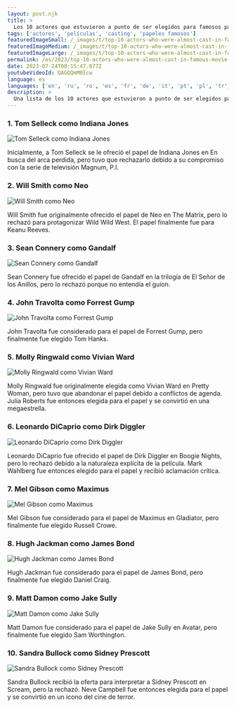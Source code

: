 ```yaml
---
layout: post.njk
title: >
  Los 10 actores que estuvieron a punto de ser elegidos para famosos papeles de cine
tags: ['actores', 'películas', 'casting', 'papeles famosos']
featuredImageSmall: /_images/t/top-10-actors-who-were-almost-cast-in-famous-movie-roles-cover-es-small.webp
featuredImageMedium: /_images/t/top-10-actors-who-were-almost-cast-in-famous-movie-roles-cover-es-medium.webp
featuredImageLarge: /_images/t/top-10-actors-who-were-almost-cast-in-famous-movie-roles-cover-es-large.webp
permalink: /es/2023/top-10-actors-who-were-almost-cast-in-famous-movie-roles.html
date: 2023-07-24T08:15:47.677Z
youtubeVideoId: QAGQQmM0Icw
language: es
languages: ['en', 'ru', 'ro', 'es', 'fr', 'de', 'it', 'pt', 'pl', 'tr']
description: >
  Una lista de los 10 actores que estuvieron a punto de ser elegidos para famosos papeles de cine, pero por diversas razones, no terminaron interpretando el papel.
---
```


### 1. Tom Selleck como Indiana Jones

![Tom Selleck como Indiana Jones](/_images/0/0a5f29cb6571b19e74e1968c7ca5d01e-medium.webp)

Inicialmente, a Tom Selleck se le ofreció el papel de Indiana Jones en En busca del arca perdida, pero tuvo que rechazarlo debido a su compromiso con la serie de televisión Magnum, P.I.

### 2. Will Smith como Neo

![Will Smith como Neo](/_images/8/8f8a200bfc2c6956e638a983fc2b1ba6-medium.webp)

Will Smith fue originalmente ofrecido el papel de Neo en The Matrix, pero lo rechazó para protagonizar Wild Wild West. El papel finalmente fue para Keanu Reeves.

### 3. Sean Connery como Gandalf

![Sean Connery como Gandalf](/_images/b/b0c8d00da6cb3d6bea46b10c30d2e302-medium.webp)

Sean Connery fue ofrecido el papel de Gandalf en la trilogía de El Señor de los Anillos, pero lo rechazó porque no entendía el guion.

### 4. John Travolta como Forrest Gump

![John Travolta como Forrest Gump](/_images/0/08c525fbe69e73567ec44b6876b16d5b-medium.webp)

John Travolta fue considerado para el papel de Forrest Gump, pero finalmente fue elegido Tom Hanks.

### 5. Molly Ringwald como Vivian Ward

![Molly Ringwald como Vivian Ward](/_images/9/9c8316d9b1a33097bd7dab083b377299-medium.webp)

Molly Ringwald fue originalmente elegida como Vivian Ward en Pretty Woman, pero tuvo que abandonar el papel debido a conflictos de agenda. Julia Roberts fue entonces elegida para el papel y se convirtió en una megaestrella.

### 6. Leonardo DiCaprio como Dirk Diggler

![Leonardo DiCaprio como Dirk Diggler](/_images/8/833bb3adabb5d99c1a86d7f0e9e0fa76-medium.webp)

Leonardo DiCaprio fue ofrecido el papel de Dirk Diggler en Boogie Nights, pero lo rechazó debido a la naturaleza explícita de la película. Mark Wahlberg fue entonces elegido para el papel y recibió aclamación crítica.

### 7. Mel Gibson como Maximus

![Mel Gibson como Maximus](/_images/9/960bc6d04f88c35093a9624afc803412-medium.webp)

Mel Gibson fue considerado para el papel de Maximus en Gladiator, pero finalmente fue elegido Russell Crowe.

### 8. Hugh Jackman como James Bond

![Hugh Jackman como James Bond](/_images/a/af4fe51cabdd95774ca80dd59081fd7c-medium.webp)

Hugh Jackman fue considerado para el papel de James Bond, pero finalmente fue elegido Daniel Craig.

### 9. Matt Damon como Jake Sully

![Matt Damon como Jake Sully](/_images/3/3fec85754253beeecbb8f18e73b3f146-medium.webp)

Matt Damon fue considerado para el papel de Jake Sully en Avatar, pero finalmente fue elegido Sam Worthington.

### 10. Sandra Bullock como Sidney Prescott

![Sandra Bullock como Sidney Prescott](/_images/2/22a36c4a00d13f57fc1dc2724ebb0164-medium.webp)

Sandra Bullock recibió la oferta para interpretar a Sidney Prescott en Scream, pero la rechazó. Neve Campbell fue entonces elegida para el papel y se convirtió en un icono del cine de terror.

